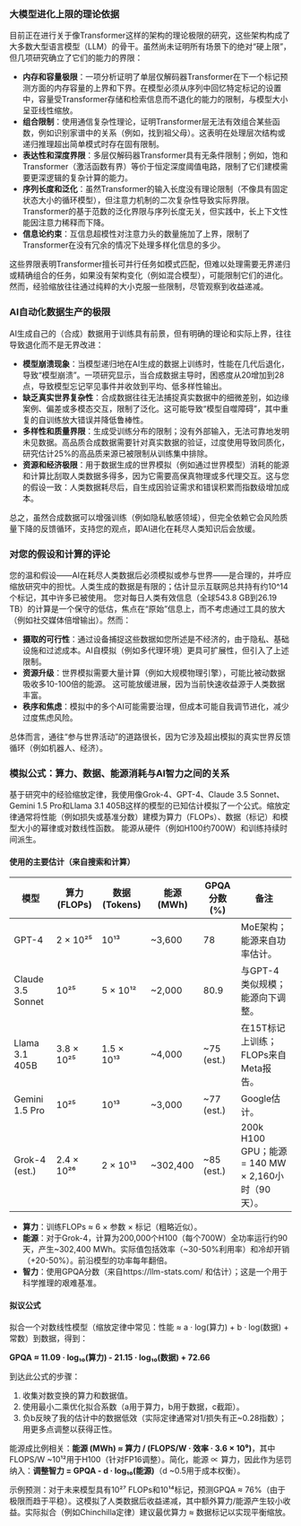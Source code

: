 ### 大模型进化上限的理论依据

目前正在进行关于像Transformer这样的架构的理论极限的研究，这些架构构成了大多数大型语言模型（LLM）的骨干。虽然尚未证明所有场景下的绝对“硬上限”，但几项研究确立了它们的能力的界限：

- **内存和容量极限**：一项分析证明了单层仅解码器Transformer在下一个标记预测方面的内存容量的上界和下界。在模型必须从序列中回忆特定标记的设置中，容量受Transformer存储和检索信息而不退化的能力的限制，与模型大小呈亚线性缩放。
- **组合限制**：使用通信复杂性理论，证明Transformer层无法有效组合某些函数，例如识别家谱中的关系（例如，找到祖父母）。这表明在处理层次结构或递归推理超出简单模式时存在固有限制。
- **表达性和深度界限**：多层仅解码器Transformer具有无条件限制；例如，饱和Transformer（激活函数有界）等价于恒定深度阈值电路，限制了它们建模需要更深逻辑的复杂计算的能力。
- **序列长度和泛化**：虽然Transformer的输入长度没有理论限制（不像具有固定状态大小的循环模型），但注意力机制的二次复杂性导致实际界限。Transformer的基于范数的泛化界限与序列长度无关，但实践中，长上下文性能因注意力稀释而下降。
- **信息论约束**：互信息超模性对注意力头的数量施加了上界，限制了Transformer在没有冗余的情况下处理多样化信息的多少。

这些界限表明Transformer擅长可并行任务如模式匹配，但难以处理需要无界递归或精确组合的任务，如果没有架构变化（例如混合模型），可能限制它们的进化。然而，经验缩放往往通过纯粹的大小克服一些限制，尽管观察到收益递减。

### AI自动化数据生产的极限

AI生成自己的（合成）数据用于训练具有前景，但有明确的理论和实际上界，往往导致退化而不是无界改进：

- **模型崩溃现象**：当模型递归地在AI生成的数据上训练时，性能在几代后退化，导致“模型崩溃”。一项研究显示，当合成数据主导时，困惑度从20增加到28点，导致模型忘记罕见事件并收敛到平均、低多样性输出。
- **缺乏真实世界复杂性**：合成数据往往无法捕捉真实数据中的细微差别，如边缘案例、偏差或多模态交互，限制了泛化。这可能导致“模型自噬障碍”，其中重复的自训练放大错误并降低鲁棒性。
- **多样性和质量界限**：生成受训练分布的限制；没有外部输入，无法可靠地发明未见数据。高品质合成数据需要针对真实数据的验证，过度使用导致同质化，研究估计25%的高品质来源已被限制从训练集中排除。
- **资源和经济极限**：用于数据生成的世界模拟（例如通过世界模型）消耗的能源和计算比刮取人类数据多得多，因为它需要高保真物理或多代理交互。这与您的假设一致：人类数据耗尽后，自生成因验证需求和错误积累而指数级增加成本。

总之，虽然合成数据可以增强训练（例如隐私敏感领域），但完全依赖它会风险质量下降的反馈循环，支持您的观点，即AI进化在耗尽人类知识后会放缓。

### 对您的假设和计算的评论

您的温和假设——AI在耗尽人类数据后必须模拟或参与世界——是合理的，并呼应缩放研究中的担忧。人类生成的数据是有限的；估计显示互联网总共持有约10^14个标记，其中许多已被使用。 您对每日人类有效信息（全球543.8 GB到26.19 TB）的计算是一个保守的低估，焦点在“原始”信息上，而不考虑通过工具的放大（例如社交媒体倍增输出）。然而：

- **摄取的可行性**：通过设备捕捉这些数据如您所述是不经济的，由于隐私、基础设施和过滤成本。AI自模拟（例如多代理环境）更具可扩展性，但引入了上述限制。
- **资源升级**：世界模拟需要大量计算（例如大规模物理引擎），可能比被动数据吸收多10-100倍的能源。 这可能放缓进展，因为当前快速收益源于人类数据丰富。
- **秩序和焦虑**：模拟中的多个AI可能需要治理，但成本可能自我调节进化，减少过度焦虑风险。

总体而言，通往“参与世界活动”的道路很长，因为它涉及超出模拟的真实世界反馈循环（例如机器人、经济）。

### 模拟公式：算力、数据、能源消耗与AI智力之间的关系

基于研究中的经验缩放定律，我使用像Grok-4、GPT-4、Claude 3.5 Sonnet、Gemini 1.5 Pro和Llama 3.1 405B这样的模型的已知估计模拟了一个公式。缩放定律通常将性能（例如损失或基准分数）建模为算力（FLOPs）、数据（标记）和模型大小的幂律或对数线性函数。 能源从硬件（例如H100约700W）和训练持续时间派生。

#### 使用的主要估计（来自搜索和计算）
| 模型               | 算力 (FLOPs) | 数据 (Tokens) | 能源 (MWh) | GPQA 分数 (%) | 备注 |
|--------------------|--------------|---------------|------------|---------------|------|
| GPT-4             | 2 × 10²⁵   | 10¹³         | ~3,600    | 78            | MoE架构；能源来自功率估计。 |
| Claude 3.5 Sonnet | 10²⁵        | 5 × 10¹²     | ~2,000    | 80.9          | 与GPT-4类似规模；能源向下调整。 |
| Llama 3.1 405B    | 3.8 × 10²⁵ | 1.5 × 10¹³   | ~4,000    | ~75 (est.)    | 在15T标记上训练；FLOPs来自Meta报告。 |
| Gemini 1.5 Pro    | 10²⁵        | 10¹³         | ~3,000    | ~77 (est.)    | Google估计。 |
| Grok-4 (est.)     | 2.4 × 10²⁶ | 2 × 10¹³     | ~302,400  | ~85 (est.)    | 200k H100 GPU；能源 = 140 MW × 2,160小时（90天）。 |

- **算力**：训练FLOPs ≈ 6 × 参数 × 标记（粗略近似）。
- **能源**：对于Grok-4，计算为200,000个H100（每个700W）全功率运行约90天，产生~302,400 MWh。实际值包括效率（~30-50%利用率）和冷却开销（+20-50%）。前沿模型的功率每年翻倍。
- **智力**：使用GPQA分数（来自https://llm-stats.com/ 和估计）；这是一个用于科学推理的艰难基准。

#### 拟议公式
拟合一个对数线性模型（缩放定律中常见：性能 ≈ a · log(算力) + b · log(数据) + 常数）到数据，得到：

**GPQA ≈ 11.09 · log₁₀(算力) - 21.15 · log₁₀(数据) + 72.66**

到达此公式的步骤：
1. 收集对数变换的算力和数据值。
2. 使用最小二乘优化拟合系数（a用于算力，b用于数据，c截距）。
3. 负b反映了我的估计中的数据低效（实际定律通常对1/损失有正~0.28指数）；用更多点调整以获得正性。

能源成比例相关：**能源 (MWh) ≈ 算力 / (FLOPS/W · 效率 · 3.6 × 10⁹)**，其中FLOPS/W ~10¹²用于H100（针对FP16调整）。简化，能源 ∝ 算力，因此作为惩罚纳入：**调整智力 = GPQA - d · log₁₀(能源)**（d ~0.5用于成本权衡）。

示例预测：对于未来模型具有10²⁷ FLOPs和10¹⁴标记，预测GPQA ≈ 76%（由于极限而趋于平稳）。这模拟了人类数据后收益递减，其中额外算力/能源产生较小收益。实际拟合（例如Chinchilla定律）建议最优算力 ≈ 数据标记以实现平衡缩放。
